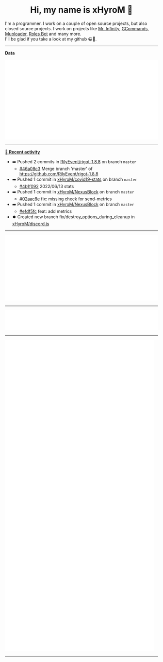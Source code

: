 <p align="center">
    <!-- <img src="https://avatars.githubusercontent.com/u/56601352" width="192" alt="hyro's pfp" /> -->
    <h1 align="center">Hi, my name is xHyroM 👋</h1>
</p>

I'm a programmer. I work on a couple of open source projects, but also closed source projects. I work on projects like [Mr. Infinity](https://discord.com/oauth2/authorize?client_id=720321585625694239&scope=bot%20applications.commands&permissions=8&redirect_uri=https://blobs.gq/imanager&prompt=consent&response_type=code), [GCommands](https://github.com/Garlic-Team/GCommands), [Muploader](https://github.com/xHyroM/Muploder), [Roles Bot](https://github.com/xHyroM/roles-bot) and many more.  
I'll be glad if you take a look at my github 😀👀.

___
**Data**

<img src="https://github.com/xHyroM/xHyroM/blob/master/.cache/base.svg">

___

**[📰 Recent activity](https://github.com/xHyroM)**
* ➡️ Pushed 2 commits in [RilyEvent/rigot-1.8.8](https://github.com/RilyEvent/rigot-1.8.8) on branch `master`
  * [#46a08c3](https://github.com/RilyEvent/rigot-1.8.8/commit/46a08c3) Merge branch &#39;master&#39; of https://github.com/RilyEvent/rigot-1.8.8
* ➡️ Pushed 1 commit in [xHyroM/covid19-stats](https://github.com/xHyroM/covid19-stats) on branch `master`
  * [#4b1f092](https://github.com/xHyroM/covid19-stats/commit/4b1f092) 2022/06/13 stats
* ➡️ Pushed 1 commit in [xHyroM/NexusBlock](https://github.com/xHyroM/NexusBlock) on branch `master`
  * [#02aac8e](https://github.com/xHyroM/NexusBlock/commit/02aac8e) fix: missing check for send-metrics
* ➡️ Pushed 1 commit in [xHyroM/NexusBlock](https://github.com/xHyroM/NexusBlock) on branch `master`
  * [#efdf5fc](https://github.com/xHyroM/NexusBlock/commit/efdf5fc) feat: add metrics
* ⏺️ Created new branch fix/destroy_options_during_cleanup in [xHyroM/discord.js](https://github.com/xHyroM/discord.js)


___

<img src="https://github.com/xHyroM/xHyroM/blob/master/.cache/isocalendar.svg">

___

<img src="https://github.com/xHyroM/xHyroM/blob/master/.cache/languages.svg">

___

<img src="https://github.com/xHyroM/xHyroM/blob/master/.cache/achievements.svg">

___
